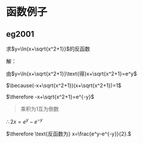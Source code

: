 # 函数例子





## eg2001

求$y=\ln{x+\sqrt{x^2+1}}$的反函数

解：

由$y=\ln{x+\sqrt{x^2+1}}\text{得}x+\sqrt{x^2+1}=e^y$

$\because(-x+\sqrt{x^2+1})(x+\sqrt{x^2+1})=1$

$\therefore  -x+\sqrt{x^2+1}=e^{-y}$

> 乘积为1互为倒数

$\therefore 2x=e^{y}-e^{-y}$

$\therefore \text{反函数为} x=\frac{e^y-e^{-y}}{2}.$









